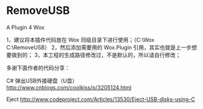 # RemoveUSB
A Plugin 4 Wox

1，建议将本插件代码放在 Wox 同级目录下进行使用；（C:\Wox  C:\RemoveUSB）
2，然后添加需要用的 Wox.Plugin 引用，其实也就是上一步想要做到的；
3，本工程的生成路径修改过，不是默认的，所以请自行修改；

多谢下面作者的代码分享：

C# 弹出USB外接硬盘（U盘）
http://www.cnblogs.com/coolkiss/p/3205124.html

Eject
http://www.codeproject.com/Articles/13530/Eject-USB-disks-using-C
